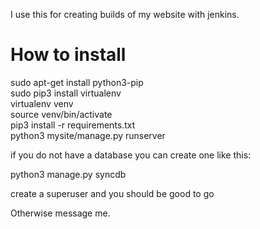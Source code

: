 I use this for creating builds of my website with jenkins.

# How to install
sudo apt-get install python3-pip <br>
sudo pip3 install virtualenv <br>
virtualenv venv <br>
source venv/bin/activate <br>
pip3 install -r requirements.txt <br>
python3 mysite/manage.py runserver <br>

if you do not have a database you can create one like this: <br>

python3 manage.py syncdb <br>

create a superuser and you should be good to go <br>

Otherwise message me.
